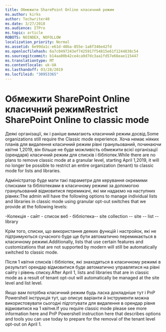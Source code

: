 ```yaml
---
title: Обмежити SharePoint Online класичний режим
ms.author: kirks
author: Techwriter40
ms.date: 3/27/2018
ms.audience: ITPro
ms.topic: article
ROBOTS: NOINDEX, NOFOLLOW
localization_priority: Normal
ms.assetid: 6e99da1c-e61d-40ba-855e-1a8f346e42fd
ms.openlocfilehash: 6a7c0497243ef7425917f54815e61f1244838c54
ms.sourcegitcommit: b14aa00b42ce4ca9d7dc3aa1fd57e66eae115447
ms.translationtype: MT
ms.contentlocale: uk-UA
ms.lasthandoff: 03/28/2019
ms.locfileid: "30953365"
---
```

# <a name="restrict-sharepoint-online-to-classic-mode"></a><span data-ttu-id="186e5-102">Обмежити SharePoint Online класичний режим</span><span class="sxs-lookup"><span data-stu-id="186e5-102">Restrict SharePoint Online to classic mode</span></span>

<span data-ttu-id="186e5-103">Деякі організації, як і раніше вимагають класичний режим досвід.</span><span class="sxs-lookup"><span data-stu-id="186e5-103">Some organizations still require the Classic mode experience.</span></span> <span data-ttu-id="186e5-104">Хоча немає ніяких планів для видалення класичний режим рівні гранульований, починаючи квітня 1,2019, він більше не буде можливість обмежити всієї організації (орендаря) класичний режим для списків і бібліотек.</span><span class="sxs-lookup"><span data-stu-id="186e5-104">While there are no plans to remove classic mode at a granular level, starting April 1,2019, it will no longer be possible to restrict an entire organization (tenant) to classic mode for lists and libraries.</span></span>

<span data-ttu-id="186e5-105">Адміністратор буде мати такі параметри для керування окремими списками та бібліотеками в класичному режимі за допомогою гранульований відмовитися перемикачі, які ми надаємо на наступних рівнях:</span><span class="sxs-lookup"><span data-stu-id="186e5-105">The admin will have the following options to manage individual lists and libraries in classic mode using granular opt-out switches that we provide at the following levels:</span></span>

<span data-ttu-id="186e5-106">-Колекція - сайт - список веб - бібліотека</span><span class="sxs-lookup"><span data-stu-id="186e5-106">-- site collection -- site -- list -- library</span></span>

<span data-ttu-id="186e5-107">Крім того, списки, що використання деяких функцій і настройок, які не підтримуються сучасного буде ще бути автоматично перемикається в класичному режимі.</span><span class="sxs-lookup"><span data-stu-id="186e5-107">Additionally, lists that use certain features and customizations that are not supported by modern will still be automatically switched to classic mode.</span></span>

<span data-ttu-id="186e5-108">Після 1 квітня списків і бібліотек, які знаходяться в класичному режимі в результаті орендар відмовитися буде автоматично управлятися на рівні сайту і рівень списку.</span><span class="sxs-lookup"><span data-stu-id="186e5-108">After April 1, lists and libraries that are in classic mode as a result of tenant opt-out will automatically be managed at the site level and list level.</span></span>

<span data-ttu-id="186e5-109">Якщо вам потрібна класичний режим будь ласка докладніше тут і PnP Powershell інструкція тут, що описує варіанти й інструменти можна використовувати сьогодні підготувати для видалення в орендар рівня відмовитися на 1 квітня.</span><span class="sxs-lookup"><span data-stu-id="186e5-109">If you require classic mode please see more information here and PnP Powershell instruction here that describes options and tools you can use today to prepare for the removal of the tenant level opt-out on April 1.</span></span>
